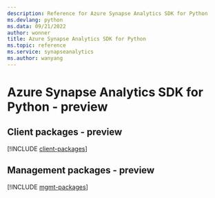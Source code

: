 ```yaml
---
description: Reference for Azure Synapse Analytics SDK for Python
ms.devlang: python
ms.data: 09/21/2022
author: wonner
title: Azure Synapse Analytics SDK for Python
ms.topic: reference
ms.service: synapseanalytics
ms.author: wanyang
---
```

# Azure Synapse Analytics SDK for Python - preview

## Client packages - preview
[!INCLUDE [client-packages](synapse-analytics-client-index.md)]
## Management packages - preview
[!INCLUDE [mgmt-packages](synapse-analytics-mgmt-index.md)]